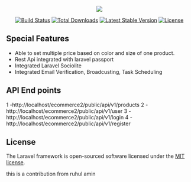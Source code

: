 <p align="center"><img src="https://laravel.com/assets/img/components/logo-laravel.svg"></p>

<p align="center">
<a href="https://travis-ci.org/laravel/framework"><img src="https://travis-ci.org/laravel/framework.svg" alt="Build Status"></a>
<a href="https://packagist.org/packages/laravel/framework"><img src="https://poser.pugx.org/laravel/framework/d/total.svg" alt="Total Downloads"></a>
<a href="https://packagist.org/packages/laravel/framework"><img src="https://poser.pugx.org/laravel/framework/v/stable.svg" alt="Latest Stable Version"></a>
<a href="https://packagist.org/packages/laravel/framework"><img src="https://poser.pugx.org/laravel/framework/license.svg" alt="License"></a>
</p>

## Special Features
 - Able to set multiple price based on color and size of one product.
 - Rest Api integrated with laravel passport
 - Integrated Laravel Sociolite
 - Integrated Email Verification, Broadcusting, Task Scheduling 

 ## API End points
1 -http://localhost/ecommerce2/public/api/v1/products
2 -http://localhost/ecommerce2/public/api/v1/user
3 -http://localhost/ecommerce2/public/api/v1/login
4 -http://localhost/ecommerce2/public/api/v1/register






## License

The Laravel framework is open-sourced software licensed under the [MIT license](https://opensource.org/licenses/MIT).


this is a contribution from ruhul amin
